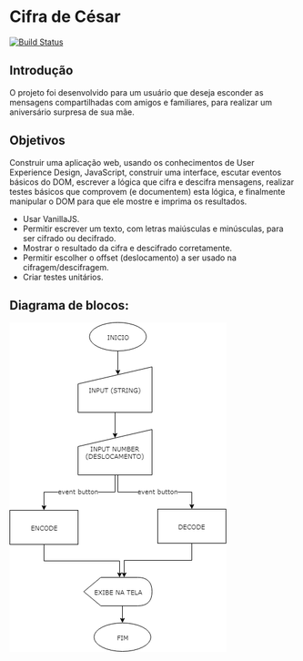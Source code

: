 # Cifra de César

[![Build Status](https://img.shields.io/badge/acess-web-blue.svg)](https://rebecaborges.github.io/caesar-cypher/)

## Introdução

O projeto foi desenvolvido para um usuário que deseja esconder as mensagens compartilhadas com amigos e familiares, para realizar um aniversário surpresa de sua mãe.

## Objetivos

Construir uma aplicação web, usando os conhecimentos de User Experience Design, JavaScript, construir uma interface, escutar eventos básicos do DOM, escrever a lógica que cifra e descifra mensagens, realizar testes básicos que comprovem (e documentem) esta lógica, e finalmente manipular o DOM para que ele mostre e imprima os resultados.

* Usar VanillaJS.
* Permitir escrever um texto, com letras maiúsculas e  minúsculas, para ser cifrado ou decifrado.
* Mostrar o resultado da cifra e descifrado corretamente.
* Permitir escolher o offset (deslocamento) a ser usado na cifragem/descifragem.
* Criar testes unitários.

## Diagrama de blocos:
![Diagrama de blocos](./images/diagram.png)